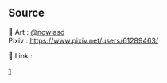 ## Source

📎 Art :
[@nowlasd](https://x.com/nowlasd) <br>
Pixiv : https://www.pixiv.net/users/61289463/

📎 Link : 

[1](https://www.pixiv.net/artworks/93766571)

